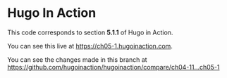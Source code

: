 Hugo In Action
===============

This code corresponds to section **5.1.1** of Hugo in Action.

You can see this live at https://ch05-1.hugoinaction.com.

You can see the changes made in this branch at https://github.com/hugoinaction/hugoinaction/compare/ch04-11...ch05-1

